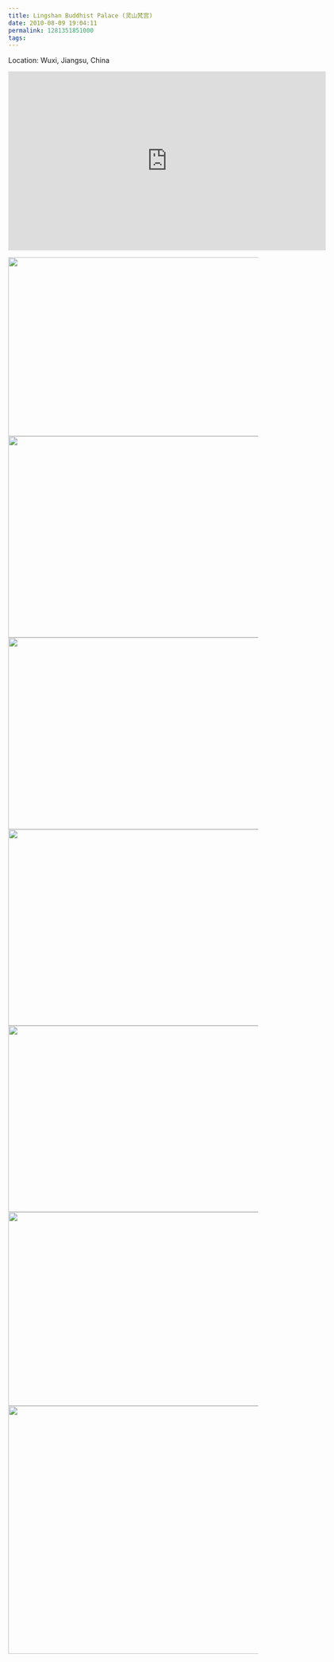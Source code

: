 ```yaml
---
title: Lingshan Buddhist Palace (灵山梵宫)
date: 2010-08-09 19:04:11
permalink: 1281351851000
tags:
---
```


Location: Wuxi, Jiangsu, China

<object width="640" height="360"><param name="allowfullscreen" value="true" /><param name="allowscriptaccess" value="always" /><param name="movie" value="http://vimeo.com/moogaloop.swf?clip_id=13388727&amp;server=vimeo.com&amp;show_title=1&amp;show_byline=0&amp;show_portrait=0&amp;color=00ADEF&amp;fullscreen=1&amp;autoplay=0&amp;loop=0" /><embed src="http://vimeo.com/moogaloop.swf?clip_id=13388727&amp;server=vimeo.com&amp;show_title=1&amp;show_byline=0&amp;show_portrait=0&amp;color=00ADEF&amp;fullscreen=1&amp;autoplay=0&amp;loop=0" type="application/x-shockwave-flash" allowfullscreen="true" allowscriptaccess="always" width="640" height="360"></embed></object>
<!-- more -->
<img class="alignnone" title="1" src="http://farm5.static.flickr.com/4117/4798225231_16a21d22ff_z.jpg" alt="" width="640" height="360" />

<img class="alignnone" title="2" src="http://farm5.static.flickr.com/4123/4798244767_378f489cf7_z.jpg" alt="" width="640" height="405" />

<img class="alignnone" title="4" src="http://farm5.static.flickr.com/4143/4798858752_e3d835a696_z.jpg" alt="" width="640" height="386" />

<img class="alignnone" title="5" src="http://farm5.static.flickr.com/4079/4798863358_09077a82b1_z.jpg" alt="" width="640" height="395" />

<img class="alignnone" title="6" src="http://farm5.static.flickr.com/4073/4798861108_b7c78aaa49_z.jpg" alt="" width="640" height="375" />

<img class="alignnone" title="6" src="http://farm5.static.flickr.com/4142/4798230819_1f764acffd_z.jpg" alt="" width="640" height="390" />

<img class="alignnone" title="7" src="http://farm5.static.flickr.com/4142/4798861600_9b0df47e4d_z.jpg" alt="" width="640" height="499" />

